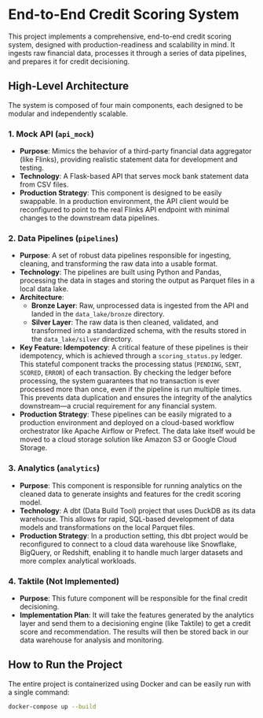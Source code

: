 # End-to-End Credit Scoring System

This project implements a comprehensive, end-to-end credit scoring system, designed with production-readiness and scalability in mind. It ingests raw financial data, processes it through a series of data pipelines, and prepares it for credit decisioning.

## High-Level Architecture

The system is composed of four main components, each designed to be modular and independently scalable.

### 1. Mock API (`api_mock`)

- **Purpose**: Mimics the behavior of a third-party financial data aggregator (like Flinks), providing realistic statement data for development and testing.
- **Technology**: A Flask-based API that serves mock bank statement data from CSV files.
- **Production Strategy**: This component is designed to be easily swappable. In a production environment, the API client would be reconfigured to point to the real Flinks API endpoint with minimal changes to the downstream data pipelines.

### 2. Data Pipelines (`pipelines`)

- **Purpose**: A set of robust data pipelines responsible for ingesting, cleaning, and transforming the raw data into a usable format.
- **Technology**: The pipelines are built using Python and Pandas, processing the data in stages and storing the output as Parquet files in a local data lake.
- **Architecture**:
    - **Bronze Layer**: Raw, unprocessed data is ingested from the API and landed in the `data_lake/bronze` directory.
    - **Silver Layer**: The raw data is then cleaned, validated, and transformed into a standardized schema, with the results stored in the `data_lake/silver` directory.
- **Key Feature: Idempotency**: A critical feature of these pipelines is their idempotency, which is achieved through a `scoring_status.py` ledger. This stateful component tracks the processing status (`PENDING`, `SENT`, `SCORED`, `ERROR`) of each transaction. By checking the ledger before processing, the system guarantees that no transaction is ever processed more than once, even if the pipeline is run multiple times. This prevents data duplication and ensures the integrity of the analytics downstream—a crucial requirement for any financial system.
- **Production Strategy**: These pipelines can be easily migrated to a production environment and deployed on a cloud-based workflow orchestrator like Apache Airflow or Prefect. The data lake itself would be moved to a cloud storage solution like Amazon S3 or Google Cloud Storage.

### 3. Analytics (`analytics`)

- **Purpose**: This component is responsible for running analytics on the cleaned data to generate insights and features for the credit scoring model.
- **Technology**: A dbt (Data Build Tool) project that uses DuckDB as its data warehouse. This allows for rapid, SQL-based development of data models and transformations on the local Parquet files.
- **Production Strategy**: In a production setting, this dbt project would be reconfigured to connect to a cloud data warehouse like Snowflake, BigQuery, or Redshift, enabling it to handle much larger datasets and more complex analytical workloads.

### 4. Taktile (Not Implemented)

- **Purpose**: This future component will be responsible for the final credit decisioning.
- **Implementation Plan**: It will take the features generated by the analytics layer and send them to a decisioning engine (like Taktile) to get a credit score and recommendation. The results will then be stored back in our data warehouse for analysis and monitoring.

## How to Run the Project

The entire project is containerized using Docker and can be easily run with a single command:

```bash
docker-compose up --build
``` 
